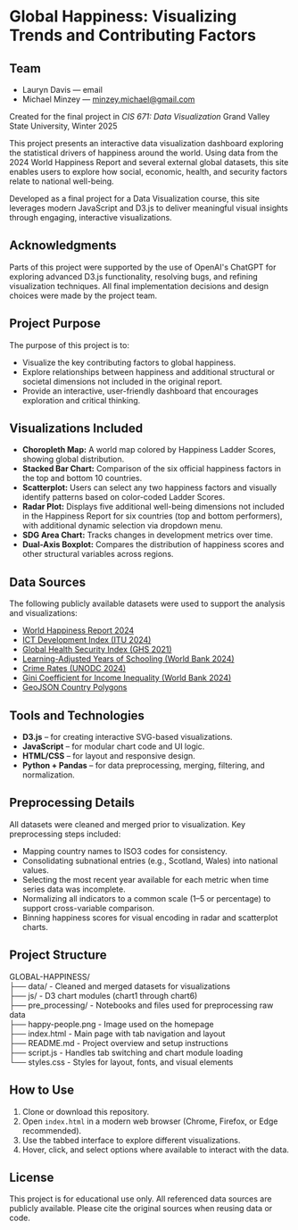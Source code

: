 # Global Happiness: Visualizing Trends and Contributing Factors

## Team

- Lauryn Davis — email
- Michael Minzey — minzey.michael@gmail.com

Created for the final project in _CIS 671: Data Visualization_
Grand Valley State University, Winter 2025

This project presents an interactive data visualization dashboard exploring the statistical drivers of happiness around the world. Using data from the 2024 World Happiness Report and several external global datasets, this site enables users to explore how social, economic, health, and security factors relate to national well-being.

Developed as a final project for a Data Visualization course, this site leverages modern JavaScript and D3.js to deliver meaningful visual insights through engaging, interactive visualizations.

## Acknowledgments

Parts of this project were supported by the use of OpenAI's ChatGPT for exploring advanced D3.js functionality, resolving bugs, and refining visualization techniques. All final implementation decisions and design choices were made by the project team.

## Project Purpose

The purpose of this project is to:

- Visualize the key contributing factors to global happiness.
- Explore relationships between happiness and additional structural or societal dimensions not included in the original report.
- Provide an interactive, user-friendly dashboard that encourages exploration and critical thinking.

## Visualizations Included

- **Choropleth Map:** A world map colored by Happiness Ladder Scores, showing global distribution.
- **Stacked Bar Chart:** Comparison of the six official happiness factors in the top and bottom 10 countries.
- **Scatterplot:** Users can select any two happiness factors and visually identify patterns based on color-coded Ladder Scores.
- **Radar Plot:** Displays five additional well-being dimensions not included in the Happiness Report for six countries (top and bottom performers), with additional dynamic selection via dropdown menu.
- **SDG Area Chart:** Tracks changes in development metrics over time.
- **Dual-Axis Boxplot:** Compares the distribution of happiness scores and other structural variables across regions.

## Data Sources

The following publicly available datasets were used to support the analysis and visualizations:

- [World Happiness Report 2024](https://worldhappiness.report/)
- [ICT Development Index (ITU 2024)](https://www.itu.int/hub/publication/D-IND-ICT_MDD-2024-3/)
- [Global Health Security Index (GHS 2021)](https://www.ghsindex.org/)
- [Learning-Adjusted Years of Schooling (World Bank 2024)](https://ourworldindata.org/grapher/learning-adjusted-years-of-school-lays?time=latest)
- [Crime Rates (UNODC 2024)](https://dataunodc.un.org/)
- [Gini Coefficient for Income Inequality (World Bank 2024)](https://data.worldbank.org/indicator/SI.POV.GINI)
- [GeoJSON Country Polygons](https://geojson-maps.ash.ms/)

## Tools and Technologies

- **D3.js** – for creating interactive SVG-based visualizations.
- **JavaScript** – for modular chart code and UI logic.
- **HTML/CSS** – for layout and responsive design.
- **Python + Pandas** – for data preprocessing, merging, filtering, and normalization.

## Preprocessing Details

All datasets were cleaned and merged prior to visualization. Key preprocessing steps included:

- Mapping country names to ISO3 codes for consistency.
- Consolidating subnational entries (e.g., Scotland, Wales) into national values.
- Selecting the most recent year available for each metric when time series data was incomplete.
- Normalizing all indicators to a common scale (1–5 or percentage) to support cross-variable comparison.
- Binning happiness scores for visual encoding in radar and scatterplot charts.

## Project Structure

GLOBAL-HAPPINESS/  
├── data/ - Cleaned and merged datasets for visualizations  
├── js/ - D3 chart modules (chart1 through chart6)  
├── pre_processing/ - Notebooks and files used for preprocessing raw data  
├── happy-people.png - Image used on the homepage  
├── index.html - Main page with tab navigation and layout  
├── README.md - Project overview and setup instructions  
├── script.js - Handles tab switching and chart module loading  
└── styles.css - Styles for layout, fonts, and visual elements

## How to Use

1. Clone or download this repository.
2. Open `index.html` in a modern web browser (Chrome, Firefox, or Edge recommended).
3. Use the tabbed interface to explore different visualizations.
4. Hover, click, and select options where available to interact with the data.

## License

This project is for educational use only. All referenced data sources are publicly available. Please cite the original sources when reusing data or code.
